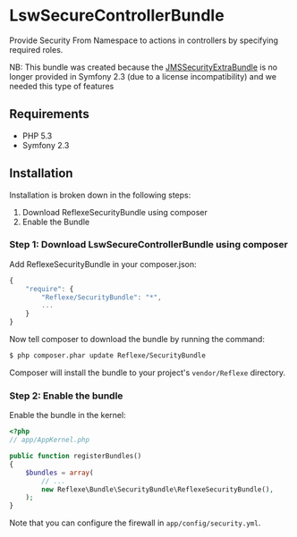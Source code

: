 LswSecureControllerBundle
==================

Provide Security From Namespace to actions in controllers by specifying required roles.

NB: This bundle was created because the [JMSSecurityExtraBundle](https://github.com/schmittjoh/JMSSecurityExtraBundle) is no 
longer provided in Symfony 2.3 (due to a license incompatibility) and we needed this type of features

## Requirements

* PHP 5.3
* Symfony 2.3

## Installation

Installation is broken down in the following steps:

1. Download ReflexeSecurityBundle using composer
2. Enable the Bundle

### Step 1: Download LswSecureControllerBundle using composer

Add ReflexeSecurityBundle in your composer.json:

```js
{
    "require": {
        "Reflexe/SecurityBundle": "*",
        ...
    }
}
```

Now tell composer to download the bundle by running the command:

``` bash
$ php composer.phar update Reflexe/SecurityBundle
```

Composer will install the bundle to your project's `vendor/Reflexe` directory.

### Step 2: Enable the bundle

Enable the bundle in the kernel:

``` php
<?php
// app/AppKernel.php

public function registerBundles()
{
    $bundles = array(
        // ...
        new Reflexe\Bundle\SecurityBundle\ReflexeSecurityBundle(),
    );
}
```

Note that you can configure the firewall in ```app/config/security.yml```.

